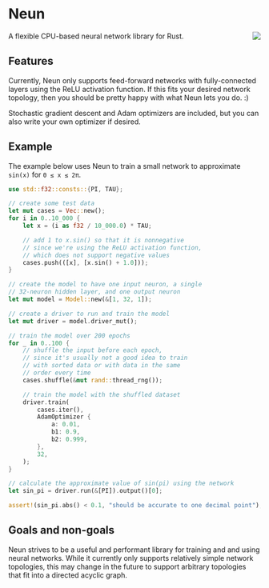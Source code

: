 # Neun
<img align="right" src="https://user-images.githubusercontent.com/57822954/225159983-7ae06e0e-ed6e-4943-8a5d-cc18fea25b43.svg" />
A flexible CPU-based neural network library for Rust.

## Features 
Currently, Neun only supports feed-forward networks with fully-connected layers using the ReLU activation function. If this fits your desired network topology, then you should be pretty happy with what Neun lets you do. :)

Stochastic gradient descent and Adam optimizers are included, but you can also write your own optimizer if desired.

## Example
The example below uses Neun to train a small network to approximate `sin(x)` for `0 ≤ x ≤ 2π`.
```rs
use std::f32::consts::{PI, TAU};

// create some test data
let mut cases = Vec::new();
for i in 0..10_000 {
    let x = (i as f32 / 10_000.0) * TAU;

    // add 1 to x.sin() so that it is nonnegative
    // since we're using the ReLU activation function,
    // which does not support negative values
    cases.push(([x], [x.sin() + 1.0]));
}

// create the model to have one input neuron, a single
// 32-neuron hidden layer, and one output neuron
let mut model = Model::new(&[1, 32, 1]);

// create a driver to run and train the model
let mut driver = model.driver_mut();

// train the model over 200 epochs
for _ in 0..100 {
    // shuffle the input before each epoch,
    // since it's usually not a good idea to train
    // with sorted data or with data in the same
    // order every time
    cases.shuffle(&mut rand::thread_rng());

    // train the model with the shuffled dataset
    driver.train(
        cases.iter(),
        AdamOptimizer {
            a: 0.01,
            b1: 0.9,
            b2: 0.999,
        },
        32,
    );
}

// calculate the approximate value of sin(pi) using the network
let sin_pi = driver.run(&[PI]).output()[0];

assert!(sin_pi.abs() < 0.1, "should be accurate to one decimal point");
```

## Goals and non-goals
Neun strives to be a useful and performant library for training and and using neural networks. While it currently only supports relatively simple network topologies, this may change in the future to support arbitrary topologies that fit into a directed acyclic graph.
